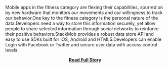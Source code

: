 <p>Mobile apps in the fitness category are flexing their capabilities, spurred on by new hardware that monitors our movements and our willingness to track our behavior.One key to the fitness category is the personal nature of the data.Developers need a way to store this information securely, yet allow people to share selected information through social networks to reinforce their positive behaviors.StackMob provides a robust data store API and easy to use SDKs built for iOS, Android and HTML5.Developers can enable Login with Facebook or Twitter and secure user data with access control levels.</p>
<center><p><a href="https://blog.stackmob.com/2013/04/supercharge-your-fitness-app-with-active-com-and-stackmob/" style='padding:25px; font-sze:18px; font-weight: bold;'>Read Full Story</a></p></center>
